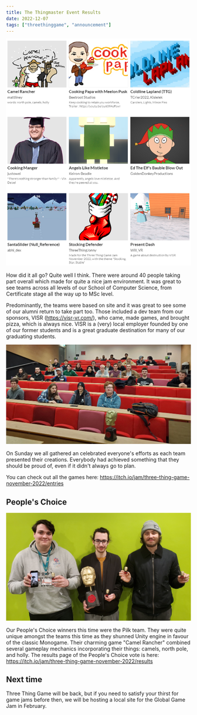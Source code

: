 ```yaml
---
title: The Thingmaster Event Results
date: 2022-12-07
tags: ["threethinggame", "announcement"]
---
```

![alt text](/img/221126event/submissions.png "Games have been made")

How did it all go? Quite well I think. There were around 40 people taking part overall which made for quite a nice jam environment. It was great to see teams across all levels of our School of Computer Science, from Certificate stage all the way up to MSc level.

<!--more-->

Predominantly, the teams were based on site and it was great to see some of our alumni return to take part too. Those included a dev team from our sponsors, VISR (https://visr-vr.com/), who came, made games, and brought pizza, which is always nice. VISR is a (very) local employer founded by one of our former students and is a great graduate destination for many of our graduating students.

![alt text](/img/221126event/celebration.png "Celebration of games")

On Sunday we all gathered an celebrated everyone's efforts as each team presented their creations. Everybody had achieved something that they should be proud of, even if it didn't always go to plan. 

You can check out all the games here: https://itch.io/jam/three-thing-game-november-2022/entries

## People's Choice

![alt text](/img/221126event/winners.png "Camel Ranchers")

Our People's Choice winners this time were the Pilk team. They were quite unique amongst the teams this time as they shunned Unity engine in favour of the classic Monogame. Their charming game "Camel Rancher" combined several gameplay mechanics incorporating their things: camels, north pole, and holly. The results page of the People's Choice vote is here: https://itch.io/jam/three-thing-game-november-2022/results

## Next time

Three Thing Game will be back, but if you need to satisfy your thirst for game jams before then, we will be hosting a local site for the Global Game Jam in February.